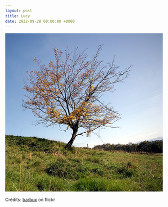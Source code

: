 ```yaml
---
layout: post
title: Lucy
date: 2022-09-28 00:00:00 +0000
---
```


![Lucy](/images/2022-09-28.jpg)

Crédits: [barbux](https://www.flickr.com/people/barbux/) on flickr
